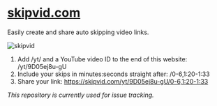 # [skipvid.com](https://skipvid.com/)
Easily create and share auto skipping video links.

![skipvid](https://skipvid.com/assets/img/skipvid-logo.png)

1. Add /yt/ and a YouTube video ID to the end of this website: /yt/9D05ej8u-gU
2. Include your skips in minutes:seconds straight after: /0-6,1:20-1:33
3. Share your link: https://skipvid.com/yt/9D05ej8u-gU/0-6,1:20-1:33

_This repository is currently used for issue tracking._
